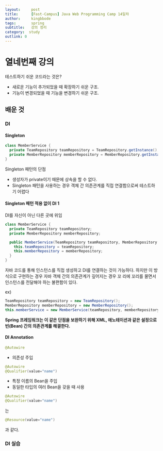 ```yaml
---
layout:     post
title:      [Fast-Campus] Java Web Programming Camp 14일차
author:     kingbbode
tags:       spring
subtitle:   강의 정리
category:  study
outlink: 0
---
```


열네번째 강의
=============

테스트하기 쉬운 코드라는 것은?

-	새로운 기능이 추가되었을 때 확장하기 쉬운 구조.
-	기능이 변경되었을 때 기능을 변경하기 쉬운 구조.

배운 것
-------

### DI

#### Singleton

```java
class MemberService {
  private TeamRepository teamRepository = TeamRepository.getInstance();
  private MemberRepository memberRepository = MemberRepository.getInstance();
}

```

Singleton 패턴의 단점

-	생성자가 private이기 때문에 상속을 할 수 없다.
-	Singleton 패턴을 사용하는 경우 객체 간 의존관계를 직접 연결함으로써 테스트하기 어렵다

#### Singleton 패턴 적용 없이 DI 1

DI를 자신이 아닌 다른 곳에 위임

```java
class MemberService {
  private TeamRepository teamRepository;
  private MemberRepository memberRepository;

  public MemberService(TeamRepository teamRepository, MemberRepository memberRepository) {
    this.teamRepository = teamRepository;
    this.memberRepository = memberRepository;
  }
}
```

자바 코드를 통해 인스턴스를 직접 생성하고 DI를 연결하는 것이 가능하다. 하지만 이 방식으로 구현하는 경우 자바 객체 간의 의존관계가 깊어지는 경우 꼬 리에 꼬리를 물면서 인스턴스를 전달해야 하는 불편함이 있다.

ex)

```java
TeamRepository teamRepository = new TeamRepository();
MemberRepository memberRepository = new MemberRepository();
this.memberService = new MemberService(teamRepository, memberRepository);
```

**Spring 프레임워크는 이 같은 단점을 보완하기 위해 XML, 애노테이션과 같은 설정으로 빈(Bean) 간의 의존관계를 해결한다.**

#### DI Annotation

```java
@Autowire
```

-	의존성 주입

```java
@Autowire
@Qualifier(value="name")
```

-	특정 이름의 Bean을 주입
-	동일한 타입의 여러 Bean을 갖을 때 사용

```java
@Autowire
@Qualifier(value="name")
```

는

```java
@Resource(value="name")
```

과 같다.

### DI 실습
